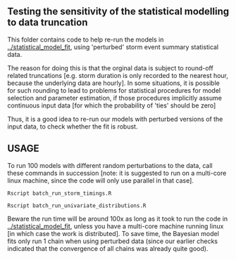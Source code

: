 Testing the sensitivity of the statistical modelling to data truncation
-----------------------------------------------------------------------

This folder contains code to help re-run the models in [../statistical_model_fit](../statistical_model_fit),
using 'perturbed' storm event summary statistical data. 

The reason for doing this is that the orginal data is subject to round-off
related truncations [e.g. storm duration is only recorded to the nearest hour,
because the underlying data are hourly]. In some situations, it is possible for
such rounding to lead to problems for statistical procedures for model
selection and parameter estimation, if those procedures implicitly assume continuous
input data [for which the probability of 'ties' should be zero]

Thus, it is a good idea to re-run our models with perturbed versions of the
input data, to check whether the fit is robust.


USAGE
-----

To run 100 models with different random perturbations to the data, call these
commands in succession [note: it is suggested to run on a multi-core linux machine,
since the code will only use parallel in that case]. 

    Rscript batch_run_storm_timings.R

    Rscript batch_run_univariate_distributions.R

Beware the run time will be around 100x as long as it took to run the code in
[../statistical_model_fit](../statistical_model_fit), unless you have a
multi-core machine running linux [in which case the work is distributed]. To save
time, the Bayesian model fits only run 1 chain when using perturbed data (since
our earlier checks indicated that the convergence of all chains was already quite good).
